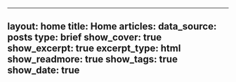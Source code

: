 

---
layout: home
title: Home
articles:
  data_source: posts
  type: brief
  show_cover: true
  show_excerpt: true
  excerpt_type: html
  show_readmore: true
  show_tags: true
  show_date: true
---
